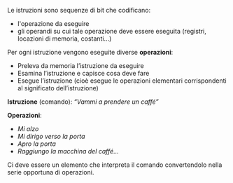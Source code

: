 Le istruzioni sono sequenze di bit che codificano:
- l'operazione da eseguire
- gli operandi su cui tale operazione deve essere eseguita (registri, locazioni di memoria, costanti...)

Per ogni istruzione vengono eseguite diverse **operazioni**:
- Preleva da memoria l’istruzione da eseguire
- Esamina l’istruzione e capisce cosa deve fare
- Esegue l’istruzione (cioè esegue le operazioni elementari corrispondenti al significato dell’istruzione)



**Istruzione** (comando): *“Vammi a prendere un caffé”*

**Operazioni**:
- *Mi alzo*  
- *Mi dirigo verso la porta*  
- *Apro la porta*  
- *Raggiungo la macchina del caffé...*

Ci deve essere un elemento che interpreta il comando convertendolo nella serie opportuna di operazioni.